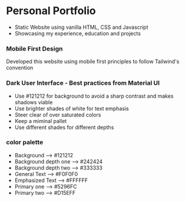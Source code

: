 # Personal Portfolio

- Static Website using vanilla HTML, CSS and Javascript
- Showcasing my experience, education and projects

### Mobile First Design

Developed this website using mobile first principles to follow Tailwind's convention

### Dark User Interface - Best practices from Material UI

- Use #121212 for background to avoid a sharp contrast and makes shadows viable
- Use brighter shades of white for text emphasis
- Steer clear of over saturated colors
- Keep a miminal pallet
- Use different shades for different depths

### color palette

- Background --> #121212
- Background depth one --> #242424
- Background depth two --> #333333
- General Text --> #F0F0F0
- Emphasized Text --> #FFFFFF
- Primary one --> #5296FC
- Primary two --> #D15EFF
